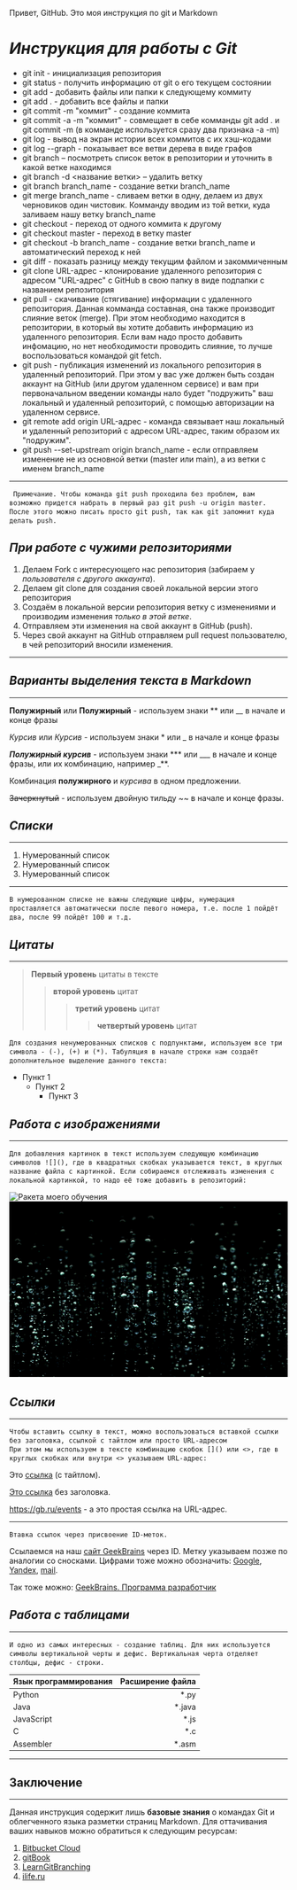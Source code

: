 Привет, GitHub. Это моя инструкция по git и Markdown
# __*Инструкция для работы с Git*__

* git init - инициализация репозитория
* git status - получить информацию от git о его текущем состоянии
* git add - добавить файлы или папки к следующему коммиту
* git add . - добавить все файлы и папки
* git commit -m "коммит" - создание коммита
* git commit -a -m "коммит" - совмещает в себе комманды git add . и git commit -m (в комманде используется сразу два признака -a -m)
* git log - вывод на экран истории всех коммитов с их хэш-кодами
* git log --graph - показывает все ветви дерева в виде графов 
* git branch – посмотреть список веток в репозитории и уточнить в какой ветке находимся
* git branch -d <название ветки> – удалить ветку
* git branch branch_name - создание ветки branch_name
* git merge branch_name - сливаем ветки в одну, делаем из двух черновиков один чистовик. Комманду вводим из той ветки, куда заливаем нашу ветку branch_name
* git checkout - переход от одного коммита к другому
* git checkout master - переход в ветку master
* git checkout -b branch_name - создание ветки branch_name и автоматический переход к ней
* git diff - показать разницу между текущим файлом и закоммиченным
* git clone URL-адрес - клонирование удаленного репозитория с адресом "URL-адрес" с GitHub в свою папку в виде подпапки с названием репозитория
* git pull - скачивание (стягивание) информации с удаленного репозитория. Данная комманда составная, она также производит слияние веток (merge). При этом необходимо находится в репозитории, в который вы хотите добавить информацию из удаленного репозитория. Если вам надо просто добавить инфомацию, но нет необходимости проводить слияние, то лучше воспользоваться командой git fetch.
* git push - публикация изменений из локального репозитория в удаленный репозиторий. При этом у вас уже должен быть создан аккаунт на GitHub (или другом удаленном сервисе) и вам при первоначальном введении команды нало будет "подружить" ваш локальный и удаленный репозиторий, с помощью авторизации на удаленном сервисе. 
* git remote add origin URL-адрес - команда связывает наш локальный и удаленный репозиторий с адресом URL-адрес, таким образом их "подружим".
* git push --set-upstream origin branch_name - если отправляем изменение не из основной ветки (master или main), а из ветки с именем branch_name
------------------------
     Примечание. Чтобы команда git push проходила без проблем, вам возможно придется набрать в первый раз git push -u origin master. После этого можно писать просто git push, так как git запомнит куда делать push.

_**При работе с чужими репозиториями**_
----------------------------------------------
1. Делаем Fork с интересующего нас репозитория (забираем у _пользователя с другого аккаунта_).
2. Делаем git clone для создания своей локальной версии этого репозитория
3. Создаём в локальной версии репозитория ветку с изменениями и производим изменения *только в этой ветке*.
4. Отправляем эти изменения на свой аккаунт в GitHub (push).
5. Через свой аккаунт на GitHub отправляем pull request пользователю, в чей репозиторий вносили изменения.
------------------------------------------------


## _Варианты выделения текста в Markdown_
----------------------------------------

**Полужирный** или __Полужирный__ - используем знаки ** или __ в начале и конце фразы

*Курсив* или _Курсив_ - используем знаки * или _ в начале и конце фразы

***Полужирный курсив*** - используем знаки *** или ___ в начале и конце фразы, или их комбинацию, например _**.

Комбинация **полужирного** и _курсива_ в одном предложении.

~~Зачеркнутый~~ - используем двойную тильду ~~ в начале и конце фразы.

## _Списки_
--------------

1. Нумерованный список
3. Нумерованный список
99. Нумерованный список
-------------------------------------

    В нумерованном списке не важны следующие цифры, нумерация проставляется автоматически после певого номера, т.е. после 1 пойдёт два, после 99 пойдёт 100 и т.д.

## _Цитаты_
---------------------------------------

> __Первый уровень__ цитаты в тексте
>> __второй уровень__ цитат
>>> __третий уровень__ цитат
>>>> __четвертый уровень__ цитат
  
    Для создания ненумерованных списков с подпунктами, используем все три символа - (-), (+) и (*). Табуляция в начале строки нам создаёт дополнительное выделение данного текста:

- Пункт 1
    + Пункт 2
        * Пункт 3


## _Работа с изображениями_
_______________________________
    Для добавления картинок в текст используем следующую комбинацию символов ![](), где в квадратных скобках указывается текст, в круглых название файла с картинкой. Если собираемся отслеживать изменения с локальной картинкой, то надо её тоже добавить в репозиторий:

![Ракета моего обучения](https://assets.website-files.com/5f75b134a1a14b3380e06e0e/633aedb7b046acd766f9f192_320%D1%85415-3.png "Ракета моего обучения")
![Пузырьки](Bublles.png "Пузырики")

## _Ссылки_

____________________________________________
    Чтобы вставить ссылку в текст, можно воспользоваться вставкой ссылки без заголовка, ссылкой c тайтлом или просто URL-адресом
    При этом мы используем в тексте комбинацию скобок []() или <>, где в круглых скобках или внутри <> указываем URL-адрес:

Это [ссылка](https://gb.ru/events "GeekBrains") (с тайтлом).

[Это ссылка](https://gb.ru/events) без заголовка.

<https://gb.ru/events> - а это простая ссылка на URL-адрес.

___________________________
    Втавка ссылок через присвоение ID-меток.

Ссылаемся на наш [сайт GeekBrains][tt-blog-link] через ID. Метку указываем позже по аналогии со сносками. Цифрами тоже можно обозначить: [Google][1], [Yandex][2], [mail][3].

Так тоже можно: [GeekBrains. Программа разработчик]

[tt-blog-link]: https://gb.ru/geek_university/developer
[1]: https://www.google.ru/ 'Сайт Google'
[2]: https://ya.ru/ (сайт "Яндекса")
[3]: https://mail.ru/ (просто почта)
[GeekBrains. Программа разработчик]: https://gb.ru/geek_university/developer


## _Работа с таблицами_
-----------------------------------------

    И одно из самых интересных - создание таблиц. Для них используется символы вертикальной черты и дефис. Вертикальная черта отделяет столбцы, дефис - строки.

|Язык программирования|Расширение файла|
|:--------------------|---------------:|
|Python|*.py|
|Java|*.java|
|JavaScript|*.js|
|C|*.c|
|Assembler|*.asm|
--------------------

## **Заключение**
__________________

Данная инструкция содержит лишь **базовые знания** о командах Git и облегченного языка разметки страниц Markdown.
Для оттачивания ваших навыков можно обратиться к следующим ресурсам:
1. [Bitbucket Cloud](https://www.atlassian.com/ru/git/tutorials/learn-git-with-bitbucket-cloud "Bitbucket Cloud")
2. [gitBook](https://git-scm.com/book/ru/v2 "Лучшая книга по git")
3. [LearnGitBranching](https://learngitbranching.js.org/?locale=ru_RU "Изучаем git в виде тестов команд")
3. [ilife.ru](http://ilfire.ru/kompyutery/shpargalka-po-sintaksisu-markdown-markdaun-so-vsemi-samymi-populyarnymi-tegami/#link13 "Шпаргалка по синтаксису markdown (маркдаун) со всеми самыми популярными тегами")